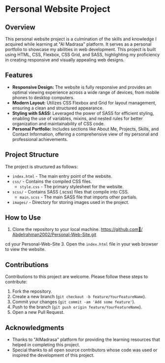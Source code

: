 # Personal Website Project

## Overview
This personal website project is a culmination of the skills and knowledge I acquired while learning at "Al Madrasa" platform. It serves as a personal portfolio to showcase my abilities in web development. This project is built using HTML, CSS, Flexbox, CSS Grid, and SASS, highlighting my proficiency in creating responsive and visually appealing web designs.

## Features
- **Responsive Design:** The website is fully responsive and provides an optimal viewing experience across a wide range of devices, from mobile phones to desktop computers.
- **Modern Layout:** Utilizes CSS Flexbox and Grid for layout management, ensuring a clean and structured appearance.
- **Styling with SASS:** Leveraged the power of SASS for efficient styling, enabling the use of variables, mixins, and nested rules for better organization and maintainability of CSS code.
- **Personal Portfolio:** Includes sections like About Me, Projects, Skills, and Contact Information, offering a comprehensive view of my personal and professional achievements.

## Project Structure
The project is structured as follows:
- `index.html` - The main entry point of the website.
- `css/` - Contains the compiled CSS files.
  - `style.css` - The primary stylesheet for the website.
- `scss/` - Contains SASS (.scss) files that compile into CSS.
  - `main.scss` - The main SASS file that imports other partials.
- `images/` - Directory for storing images used in the project.

## How to Use
1. Clone the repository to your local machine.
https://github.com/ِAbdelrahman2002/Personal-Web-Site.git

cd your Personal-Web-Site
3. Open the `index.html` file in your web browser to view the website.

## Contributions
Contributions to this project are welcome. Please follow these steps to contribute:
1. Fork the repository.
2. Create a new branch (`git checkout -b feature/YourFeatureName`).
3. Commit your changes (`git commit -am 'Add some feature'`).
4. Push to the branch (`git push origin feature/YourFeatureName`).
5. Open a new Pull Request.


## Acknowledgments
- Thanks to "AlMadrasa" platform for providing the learning resources that helped in completing this project.
- Special thanks to all open source contributors whose code was used or inspired the development of this project.
